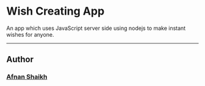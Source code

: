 # Wish Creating App

An app which uses JavaScript server side using nodejs to make instant wishes for anyone.

___

## Author

### [Afnan Shaikh](http://afnanshaikh.com "My Website")
